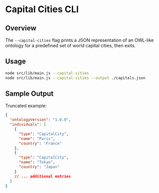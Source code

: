 # Capital Cities CLI

## Overview

The `--capital-cities` flag prints a JSON representation of an OWL-like ontology for a predefined set of world capital cities, then exits.

## Usage

```bash
node src/lib/main.js --capital-cities
node src/lib/main.js --capital-cities --output ./capitals.json
```

## Sample Output

Truncated example:

```json
{
  "ontologyVersion": "1.0.0",
  "individuals": [
    {
      "type": "CapitalCity",
      "name": "Paris",
      "country": "France"
    },
    {
      "type": "CapitalCity",
      "name": "Tokyo",
      "country": "Japan"
    }
    // ... additional entries
  ]
}
```